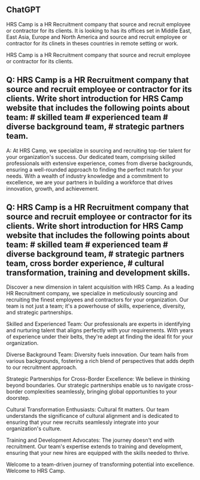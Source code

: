 ## ChatGPT

HRS Camp is a HR Recruitment company that source and recruit employee or contractor for its clients. It is looking to has its offices set in Middle East, East Asia, Europe and North America and source and recruit employee or contractor for its clinets in theses countries in remote setting or work. 

HRS Camp is a HR Recruitment company that source and recruit employee or contractor for its clients.

## Q: HRS Camp is a HR Recruitment company that source and recruit employee or contractor for its clients. Write short introduction for HRS Camp website that includes the following points about team: # skilled team # experienced team # diverse background team, # strategic partners team.

A: At HRS Camp, we specialize in sourcing and recruiting top-tier talent for your organization's success. Our dedicated team, comprising skilled professionals with extensive experience, comes from diverse backgrounds, ensuring a well-rounded approach to finding the perfect match for your needs. With a wealth of industry knowledge and a commitment to excellence, we are your partners in building a workforce that drives innovation, growth, and achievement.

## Q: HRS Camp is a HR Recruitment company that source and recruit employee or contractor for its clients. Write short introduction for HRS Camp website that includes the following points about team: # skilled team # experienced team # diverse background team, # strategic partners team, cross border experience, # cultural transformation, training and development skills. 

Discover a new dimension in talent acquisition with HRS Camp. As a leading HR Recruitment company, we specialize in meticulously sourcing and recruiting the finest employees and contractors for your organization. Our team is not just a team; it's a powerhouse of skills, experience, diversity, and strategic partnerships.

Skilled and Experienced Team:
Our professionals are experts in identifying and nurturing talent that aligns perfectly with your requirements. With years of experience under their belts, they're adept at finding the ideal fit for your organization.

Diverse Background Team:
Diversity fuels innovation. Our team hails from various backgrounds, fostering a rich blend of perspectives that adds depth to our recruitment approach.

Strategic Partnerships for Cross-Border Excellence:
We believe in thinking beyond boundaries. Our strategic partnerships enable us to navigate cross-border complexities seamlessly, bringing global opportunities to your doorstep.

Cultural Transformation Enthusiasts:
Cultural fit matters. Our team understands the significance of cultural alignment and is dedicated to ensuring that your new recruits seamlessly integrate into your organization's culture.

Training and Development Advocates:
The journey doesn't end with recruitment. Our team's expertise extends to training and development, ensuring that your new hires are equipped with the skills needed to thrive.

Welcome to a team-driven journey of transforming potential into excellence. Welcome to HRS Camp.